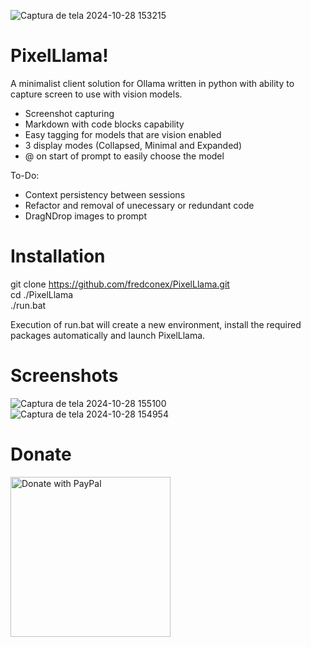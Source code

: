 ![Captura de tela 2024-10-28 153215](https://github.com/user-attachments/assets/f65f7c1d-95ad-4f6c-a003-753c613515d7)

# PixelLlama!  

A minimalist client solution for Ollama written in python with ability to capture screen to use with vision models.
- Screenshot capturing
- Markdown with code blocks capability
- Easy tagging for models that are vision enabled
- 3 display modes (Collapsed, Minimal and Expanded)
- @ on start of prompt to easily choose the model


To-Do:
- Context persistency between sessions
- Refactor and removal of unecessary or redundant code
- DragNDrop images to prompt

# Installation
git clone https://github.com/fredconex/PixelLlama.git  
cd ./PixelLlama  
./run.bat  

Execution of run.bat will create a new environment, install the required packages automatically and launch PixelLlama.

# Screenshots
![Captura de tela 2024-10-28 155100](https://github.com/user-attachments/assets/efbb270c-7bd4-4ba6-80b2-5b8cc05c35f8)
![Captura de tela 2024-10-28 154954](https://github.com/user-attachments/assets/4a772b6e-519b-4551-8d86-fe39a98915b1)


# Donate
<a href="https://www.paypal.com/donate/?hosted_button_id=24CJHH95X3AQS"><img width=256px src="https://raw.githubusercontent.com/stefan-niedermann/paypal-donate-button/master/paypal-donate-button.png" alt="Donate with PayPal" /></a>
